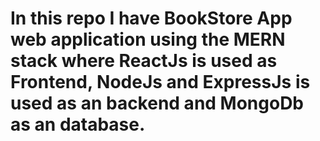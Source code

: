 # In this repo I have BookStore App web application using the MERN stack where ReactJs is used as Frontend, NodeJs and ExpressJs is used as an backend and MongoDb as an database.
